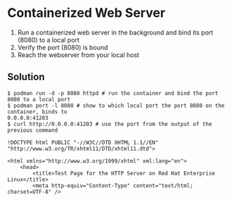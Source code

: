 # Containerized Web Server

1. Run a containerized web server in the background and bind its port (8080) to a local port
2. Verify the port (8080) is bound
3. Reach the webserver from your local host

## Solution

```
$ podman run -d -p 8080 httpd # run the container and bind the port 8080 to a local port
$ podman port -l 8080 # show to which local port the port 8080 on the container, binds to
0.0.0.0:41203
$ curl http://0.0.0.0:41203 # use the port from the output of the previous command

!DOCTYPE html PUBLIC "-//W3C//DTD XHTML 1.1//EN" "http://www.w3.org/TR/xhtml11/DTD/xhtml11.dtd">

<html xmlns="http://www.w3.org/1999/xhtml" xml:lang="en">
	<head>
		<title>Test Page for the HTTP Server on Red Hat Enterprise Linux</title>
		<meta http-equiv="Content-Type" content="text/html; charset=UTF-8" />
```
